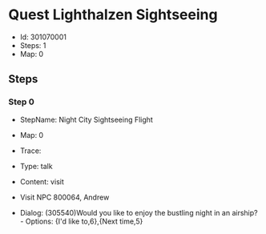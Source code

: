 # Quest Lighthalzen Sightseeing

- Id: 301070001
- Steps: 1
- Map: 0

## Steps

### Step 0
- StepName:  Night City Sightseeing Flight
- Map:  0
- Trace:  
- Type:  talk
- Content:  visit
- Visit NPC 800064, Andrew

- Dialog: (305540)Would you like to enjoy the bustling night in an airship? - Options: {I'd like to,6},{Next time,5}


